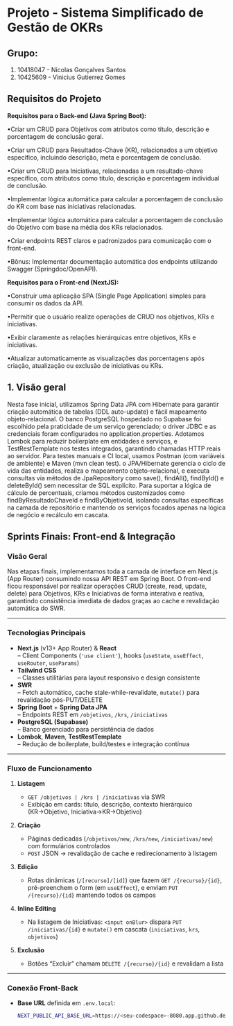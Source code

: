 # Projeto - Sistema Simplificado de Gestão de OKRs

## Grupo:

1. 10418047 - Nicolas Gonçalves Santos
2. 10425609 - Vinicius Gutierrez Gomes
   
## Requisitos do Projeto 

**Requisitos para o Back-end (Java Spring Boot):**

   •Criar um CRUD para Objetivos com atributos como título, descrição e porcentagem de conclusão geral.
   
   •Criar um CRUD para Resultados-Chave (KR), relacionados a um objetivo específico, incluindo descrição, meta e porcentagem de conclusão.
   
   •Criar um CRUD para Iniciativas, relacionadas a um resultado-chave específico, com atributos como título, descrição e porcentagem individual de conclusão.
   
   •Implementar lógica automática para calcular a porcentagem de conclusão do KR com base nas iniciativas relacionadas.
   
   •Implementar lógica automática para calcular a porcentagem de conclusão do Objetivo com base na média dos KRs relacionados.
   
   •Criar endpoints REST claros e padronizados para comunicação com o front-end.

•Bônus: Implementar documentação automática dos endpoints utilizando Swagger (Springdoc/OpenAPI).

**Requisitos para o Front-end (NextJS):**

   •Construir uma aplicação SPA (Single Page Application) simples para consumir os dados da API.
   
   •Permitir que o usuário realize operações de CRUD nos objetivos, KRs e iniciativas.
   
   •Exibir claramente as relações hierárquicas entre objetivos, KRs e iniciativas.
   
   •Atualizar automaticamente as visualizações das porcentagens após criação, atualização ou exclusão de iniciativas ou KRs.

   
## 1. Visão geral
Nesta fase inicial, utilizamos Spring Data JPA com Hibernate para garantir criação automática de tabelas (DDL auto-update) e fácil mapeamento objeto-relacional. O banco PostgreSQL hospedado no Supabase foi escolhido pela praticidade de um serviço gerenciado; o driver JDBC e as credenciais foram configurados no application.properties. Adotamos Lombok para reduzir boilerplate em entidades e serviços, e TestRestTemplate nos testes integrados, garantindo chamadas HTTP reais ao servidor. Para testes manuais e CI local, usamos Postman (com variáveis de ambiente) e Maven (mvn clean test). 
o JPA/Hibernate gerencia o ciclo de vida das entidades, realiza o mapeamento objeto-relacional, e executa consultas via métodos de JpaRepository como save(), findAll(), findById() e deleteById() sem necessitar de SQL explícito. Para suportar a lógica de cálculo de percentuais, criamos métodos customizados como findByResultadoChaveId e findByObjetivoId, isolando consultas específicas na camada de repositório e mantendo os serviços focados apenas na lógica de negócio e recálculo em cascata.

## Sprints Finais: Front-end & Integração

### Visão Geral
Nas etapas finais, implementamos toda a camada de interface em Next.js (App Router) consumindo nossa API REST em Spring Boot. O front-end ficou responsável por realizar operações CRUD (create, read, update, delete) para Objetivos, KRs e Iniciativas de forma interativa e reativa, garantindo consistência imediata de dados graças ao cache e revalidação automática do SWR.

---

### Tecnologias Principais
- **Next.js** (v13+ App Router) & **React**  
  – Client Components (`'use client'`), hooks (`useState`, `useEffect`, `useRouter`, `useParams`)  
- **Tailwind CSS**  
  – Classes utilitárias para layout responsivo e design consistente  
- **SWR**  
  – Fetch automático, cache stale-while-revalidate, `mutate()` para revalidação pós-PUT/DELETE  
- **Spring Boot** + **Spring Data JPA**  
  – Endpoints REST em `/objetivos`, `/krs`, `/iniciativas`  
- **PostgreSQL (Supabase)**  
  – Banco gerenciado para persistência de dados  
- **Lombok**, **Maven**, **TestRestTemplate**  
  – Redução de boilerplate, build/testes e integração contínua

---

### Fluxo de Funcionamento

1. **Listagem**  
   - `GET /objetivos | /krs | /iniciativas` via SWR  
   - Exibição em cards: título, descrição, contexto hierárquico (KR→Objetivo, Iniciativa→KR→Objetivo)

2. **Criação**  
   - Páginas dedicadas (`/objetivos/new`, `/krs/new`, `/iniciativas/new`) com formulários controlados  
   - `POST` JSON → revalidação de cache e redirecionamento à listagem

3. **Edição**  
   - Rotas dinâmicas (`/[recurso]/[id]`) que fazem `GET /{recurso}/{id}`, pré-preenchem o form (em `useEffect`), e enviam `PUT /{recurso}/{id}` mantendo todos os campos

4. **Inline Editing**  
   - Na listagem de Iniciativas: `<input onBlur>` dispara `PUT /iniciativas/{id}` e `mutate()` em cascata (`iniciativas`, `krs`, `objetivos`)

5. **Exclusão**  
   - Botões “Excluir” chamam `DELETE /{recurso}/{id}` e revalidam a lista

---

### Conexão Front-Back

- **Base URL** definida em `.env.local`:
  ```bash
  NEXT_PUBLIC_API_BASE_URL=https://<seu-codespace>-8080.app.github.dev

